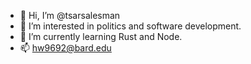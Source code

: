 - 👋 Hi, I’m @tsarsalesman
- 👀 I’m interested in politics and software development.
- 🌱 I’m currently learning Rust and Node.
- 📫 hw9692@bard.edu

<!---
ewhenry/ewhenry is a ✨ special ✨ repository because its `README.md` (this file) appears on your GitHub profile.
You can click the Preview link to take a look at your changes.
--->
